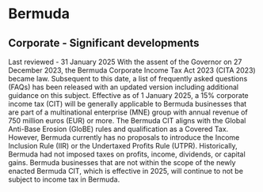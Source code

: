 # Bermuda
## Corporate - Significant developments
Last reviewed - 31 January 2025
With the assent of the Governor on 27 December 2023, the Bermuda Corporate Income Tax Act 2023 (CITA 2023) became law. Subsequent to this date, a list of frequently asked questions (FAQs) has been released with an updated version including additional guidance on this subject.
Effective as of 1 January 2025, a 15% corporate income tax (CIT) will be generally applicable to Bermuda businesses that are part of a multinational enterprise (MNE) group with annual revenue of 750 million euros (EUR) or more. The Bermuda CIT aligns with the Global Anti-Base Erosion (GloBE) rules and qualification as a Covered Tax. However, Bermuda currently has no proposals to introduce the Income Inclusion Rule (IIR) or the Undertaxed Profits Rule (UTPR). 
Historically, Bermuda had not imposed taxes on profits, income, dividends, or capital gains. Bermuda businesses that are not within the scope of the newly enacted Bermuda CIT, which is effective in 2025, will continue to not be subject to income tax in Bermuda.
